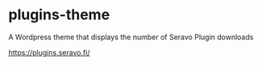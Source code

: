 plugins-theme
=============

A Wordpress theme that displays the number of Seravo Plugin downloads

https://plugins.seravo.fi/

